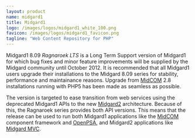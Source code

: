 ```yaml
---
layout: product
name: midgard1
title: Midgard1
logo: /images/logos/midgard1_white_100.png
favicon: /images/logos/midgard1_favicon.png
tagline: "Web Content Repository for PHP"
---
```

Midgard1 8.09 _Ragnaroek LTS_ is a Long Term Support version of Midgard1 for which bug fixes and minor feature improvements will be supplied by the Midgard community until October 2012\. It is recommended that all Midgard1 users upgrade their installations to the Midgard 8.09 series for stability, performance and maintainance reasons. Upgrade from [MidCOM](/midcom/) 2.8 installations running with PHP5 has been made as seamless as possible.

The version is targeted to ease transition from web services using the deprecated Midgard1 APIs to the new [Midgard2](/midgard2/) architecture. Because of this, the Ragnaroek series provides both API versions. This means that the release can be used to run both Midgard1 applications like the [MidCOM](/midcom/) component framework and [OpenPSA](/openpsa/), and Midgard2 applications like [Midgard MVC](/midgardmvc/).
